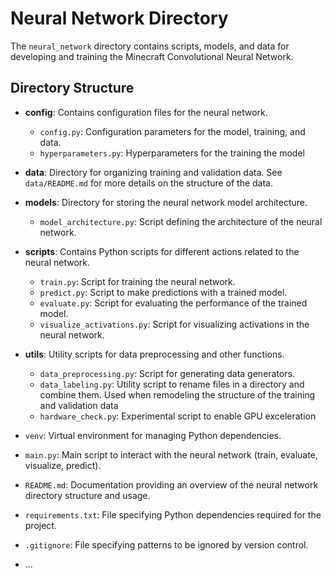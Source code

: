 # Neural Network Directory

The `neural_network` directory contains scripts, models, and data for developing and training the Minecraft Convolutional Neural Network.

## Directory Structure

- **config**: Contains configuration files for the neural network.
  - `config.py`: Configuration parameters for the model, training, and data.
  - `hyperparameters.py`: Hyperparameters for the training the model

- **data**: Directory for organizing training and validation data. See `data/README.md` for more details on the structure of the data.

- **models**: Directory for storing the neural network model architecture.
  - `model_architecture.py`: Script defining the architecture of the neural network.

- **scripts**: Contains Python scripts for different actions related to the neural network.
  - `train.py`: Script for training the neural network.
  - `predict.py`: Script to make predictions with a trained model.
  - `evaluate.py`: Script for evaluating the performance of the trained model.
  - `visualize_activations.py`: Script for visualizing activations in the neural network.

- **utils**: Utility scripts for data preprocessing and other functions.
  - `data_preprocessing.py`: Script for generating data generators.
  - `data_labeling.py`: Utility script to rename files in a directory and combine them. Used when remodeling the structure of the training and validation data
  - `hardware_check.py`: Experimental script to enable GPU exceleration

- `venv`: Virtual environment for managing Python dependencies.

- `main.py`: Main script to interact with the neural network (train, evaluate, visualize, predict).

- `README.md`: Documentation providing an overview of the neural network directory structure and usage.

- `requirements.txt`: File specifying Python dependencies required for the project.

- `.gitignore`: File specifying patterns to be ignored by version control.

- ...

